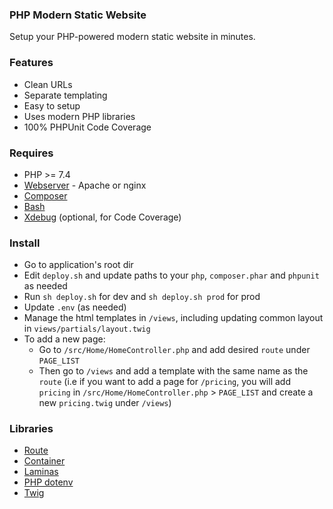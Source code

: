 ### PHP Modern Static Website
Setup your PHP-powered modern static website in minutes.

### Features
* Clean URLs
* Separate templating
* Easy to setup
* Uses modern PHP libraries
* 100% PHPUnit Code Coverage

### Requires

* PHP >= 7.4
* [Webserver](https://www.slimframework.com/docs/v3/start/web-servers.html) - Apache or nginx
* [Composer](https://getcomposer.org/download/) 
* [Bash](https://www.gnu.org/software/bash/)
* [Xdebug](https://xdebug.org/) (optional, for Code Coverage) 

### Install

* Go to application's root dir
* Edit `deploy.sh` and update paths to your `php`, `composer.phar` and `phpunit` as needed
* Run `sh deploy.sh` for dev and `sh deploy.sh prod` for prod
* Update `.env` (as needed)
* Manage the html templates in `/views`, including updating common layout in `views/partials/layout.twig`
* To add a new page:
  * Go to `/src/Home/HomeController.php` and add desired `route` under `PAGE_LIST`
  * Then go to `/views` and add a template with the same name as the `route` (i.e if you want to add a page for `/pricing`, you will add `pricing` in `/src/Home/HomeController.php` > `PAGE_LIST` and create a new `pricing.twig` under `/views`)
 
### Libraries

* [Route](https://route.thephpleague.com/)
* [Container](https://container.thephpleague.com/)
* [Laminas](https://docs.laminas.dev/)
* [PHP dotenv](https://github.com/vlucas/phpdotenv)
* [Twig](https://twig.symfony.com/)
